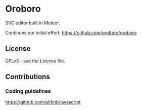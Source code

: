 # Oroboro

SVG editor built in Meteor.

Continues our initial effort: https://github.com/oro8oro/oroboro 

## License

GPLv3 - see the License file.


## Contributions

### Coding guidelines

https://github.com/airbnb/javascript